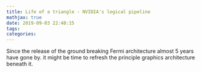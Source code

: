 ```yaml
---
title: Life of a triangle - NVIDIA's logical pipeline
mathjax: true
date: 2019-09-03 22:48:15
tags:
categories:
---
```

Since the release of the ground breaking Fermi architecture almost 5 years have gone by. it might be time to refresh the principle graphics architecture beneath it.